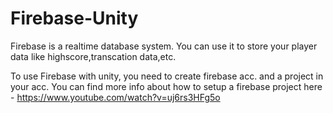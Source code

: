# Firebase-Unity

Firebase is a realtime database system. You can use it to store your player data like highscore,transcation data,etc.

To use Firebase with unity, you need to create firebase acc. and a project in your acc.
You can find more info about how to setup a firebase project here - https://www.youtube.com/watch?v=uj6rs3HFg5o

